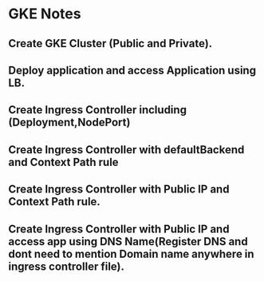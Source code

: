 # GKE Notes

## Create GKE Cluster (Public and Private).

## Deploy application and access Application using LB.

## Create Ingress Controller including (Deployment,NodePort)

## Create Ingress Controller with defaultBackend and Context Path rule

## Create Ingress Controller with Public IP and Context Path rule.

## Create Ingress Controller with Public IP and access app using DNS Name(Register DNS and dont need to mention Domain name anywhere in ingress controller file).

 